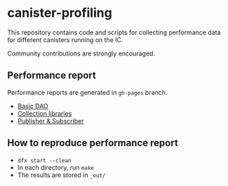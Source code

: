 # canister-profiling

This repository contains code and scripts for collecting performance data for different canisters running on the IC.

Community contributions are strongly encouraged.

## Performance report

Performance reports are generated in `gh-pages` branch.

* [Basic DAO](http://dfinity.github.io/canister-profiling/basic_dao)
* [Collection libraries](http://dfinity.github.io/canister-profiling/collections)
* [Publisher & Subscriber](http://dfinity.github.io/canister-profiling/pub-sub)

## How to reproduce performance report

* `dfx start --clean`
* In each directory, run `make`
* The results are stored in `_out/`
